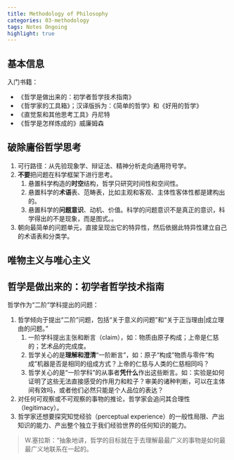 ```yaml
---
title: Methodology of Philosophy
categories: 03-methodology
tags: Notes Ongoing
highlight: true
---
```


## 基本信息

入门书籍：
- 《哲学是做出来的：初学者哲学技术指南》
- 《哲学家的工具箱》；汉译版拆为：《简单的哲学》和《好用的哲学》
- 《直觉泵和其他思考工具》丹尼特
- 《哲学是怎样炼成的》威廉姆森

## 破除庸俗哲学思考

1. 可行路径：从先验现象学、辩证法、精神分析走向通用符号学。
2. **不要**把问题在科学框架下进行思考。
   1. 悬置科学构造的**时空**结构，哲学只研究时间性和空间性。
   2. 悬置科学的**术语**表、范畴表，比如主观和客观、主体性客体性都是建构出的。
   3. 悬置科学的**问题意识**、动机、价值。科学的问题意识不是真正的意识，科学得出的不是现象，而是图式。。
3. 朝向最简单的问题单元，直接呈现出它的特异性，然后依据此特异性建立自己的术语表和分类学。

## 唯物主义与唯心主义

## 哲学是做出来的：初学者哲学技术指南

哲学作为“二阶”学科提出的问题：
1. 哲学倾向于提出“二阶”问题，包括“关于意义的问题”和“关于正当理由|成立理由的问题。”
   1. 一阶学科提出主张和断言（claim），如：物质由原子构成；上帝是仁慈的；艺术品的完成度。
   2. 哲学关心的是**理解和澄清**“一阶断言”，如：原子“构成”物质与零件“构成”机器是否是相同的组成方式？上帝的仁慈与人类的仁慈相同吗？
   3. 哲学关心的是“一阶学科”的从事者**凭什么**作出这些断言。如：实验是如何证明了这些无法直接感受的作用力和粒子？审美的诸种判断，可以在主体间有效吗，或者他们必然只能是个人品位的表达？
2. 对任何可观察或不可观察的事物的推论，哲学家会追问其合理性（legitimacy）。
3. 哲学家还想要探究知觉经验（perceptual experience）的一般性局限、产出知识的能力、产出整个独立于我们经验世界的任何知识的能力。
> W.塞拉斯：“抽象地讲，哲学的目标就在于去理解最最广义的事物是如何最最广义地联系在一起的。